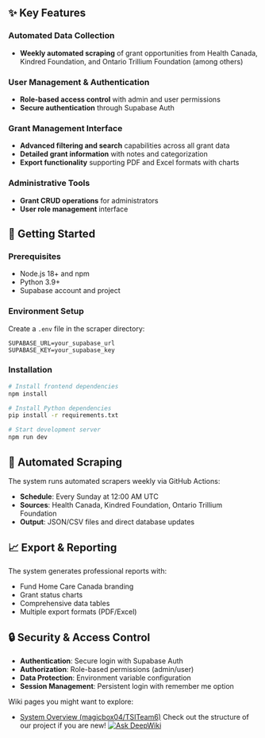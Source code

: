 ## ✨ Key Features

### Automated Data Collection
- **Weekly automated scraping** of grant opportunities from Health Canada, Kindred Foundation, and Ontario Trillium Foundation (among others)

### User Management & Authentication
- **Role-based access control** with admin and user permissions
- **Secure authentication** through Supabase Auth 

### Grant Management Interface
- **Advanced filtering and search** capabilities across all grant data  
- **Detailed grant information** with notes and categorization
- **Export functionality** supporting PDF and Excel formats with charts 

### Administrative Tools
- **Grant CRUD operations** for administrators
- **User role management** interface


## 🚀 Getting Started

### Prerequisites
- Node.js 18+ and npm
- Python 3.9+
- Supabase account and project

### Environment Setup
Create a `.env` file in the scraper directory:
```env
SUPABASE_URL=your_supabase_url
SUPABASE_KEY=your_supabase_key
```

### Installation
```bash
# Install frontend dependencies
npm install

# Install Python dependencies
pip install -r requirements.txt

# Start development server
npm run dev
```

## 🤖 Automated Scraping

The system runs automated scrapers weekly via GitHub Actions: 

- **Schedule**: Every Sunday at 12:00 AM UTC
- **Sources**: Health Canada, Kindred Foundation, Ontario Trillium Foundation
- **Output**: JSON/CSV files and direct database updates


## 📈 Export & Reporting

The system generates professional reports with: 
- Fund Home Care Canada branding
- Grant status charts
- Comprehensive data tables
- Multiple export formats (PDF/Excel)

## 🔒 Security & Access Control

- **Authentication**: Secure login with Supabase Auth
- **Authorization**: Role-based permissions (admin/user)
- **Data Protection**: Environment variable configuration
- **Session Management**: Persistent login with remember me option 

Wiki pages you might want to explore:
- [System Overview (magicbox04/TSITeam6)](/wiki/magicbox04/TSITeam6#1)
Check out the structure of our project if you are new!
[![Ask DeepWiki](https://deepwiki.com/badge.svg)](https://deepwiki.com/magicbox04/TSITeam6)
